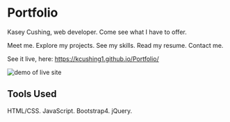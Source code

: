 # Portfolio

Kasey Cushing, web developer. Come see what I have to offer.

Meet me. Explore my projects. See my skills. Read my resume. Contact me.

See it live, here: https://kcushing1.github.io/Portfolio/

![demo of live site](./assets/images/portfolio-updated-demo.GIF)

## Tools Used

HTML/CSS. JavaScript. Bootstrap4. jQuery.
